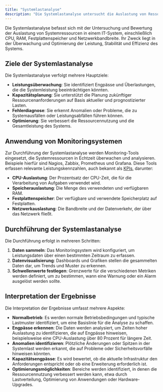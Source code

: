 ```yaml
---
title: "Systemlastanalyse"
description: "Die Systemlastanalyse untersucht die Auslastung von Ressourcen wie CPU, RAM und Speicher in IT-Systemen. Sie zielt auf Leistungsüberwachung, Kapazitätsplanung und Optimierung ab und nutzt Tools wie Nagios und Zabbix."
---
```


Die Systemlastanalyse befasst sich mit der Untersuchung und Bewertung der Auslastung von Systemressourcen in einem IT-System, einschließlich CPU, RAM, Festplattenspeicher und Netzwerkbandbreite. Ihr Zweck liegt in der Überwachung und Optimierung der Leistung, Stabilität und Effizienz des Systems.

## Ziele der Systemlastanalyse

Die Systemlastanalyse verfolgt mehrere Hauptziele:

- **Leistungsüberwachung**: Sie identifiziert Engpässe und Überlastungen, die die Systemleistung beeinträchtigen könnten.
- **Kapazitätsplanung**: Sie unterstützt die Planung zukünftiger Ressourcenanforderungen auf Basis aktueller und prognostizierter Lasten.
- **Fehlerdiagnose**: Sie erkennt Anomalien oder Probleme, die zu Systemausfällen oder Leistungsabfällen führen können.
- **Optimierung**: Sie verbessert die Ressourcennutzung und die Gesamtleistung des Systems.

## Anwendung von Monitoringsystemen

Zur Durchführung der Systemlastanalyse werden Monitoring-Tools eingesetzt, die Systemressourcen in Echtzeit überwachen und analysieren. Beispiele hierfür sind Nagios, Zabbix, Prometheus und Grafana. Diese Tools erfassen relevante Leistungskennzahlen, auch bekannt als [KPIs](/open-fidup/lerninhalte/kpi), darunter:

- **CPU-Auslastung**: Der Prozentsatz der CPU-Zeit, die für die Verarbeitung von Aufgaben verwendet wird.
- **Speicherauslastung**: Die Menge des verwendeten und verfügbaren RAM.
- **Festplattenspeicher**: Der verfügbare und verwendete Speicherplatz auf Festplatten.
- **Netzwerkauslastung**: Die Bandbreite und der Datenverkehr, der über das Netzwerk fließt.

## Durchführung der Systemlastanalyse

Die Durchführung erfolgt in mehreren Schritten:

1. **Daten sammeln**: Das Monitoringsystem wird konfiguriert, um Leistungsdaten über einen bestimmten Zeitraum zu erfassen.
2. **Datenvisualisierung**: Dashboards und Grafiken stellen die gesammelten Daten dar, um Trends und Muster zu erkennen.
3. **Schwellenwerte festlegen**: Grenzwerte für die verschiedenen Metriken werden definiert, um zu bestimmen, wann eine Warnung oder ein Alarm ausgelöst werden sollte.

## Interpretation der Ergebnisse

Die Interpretation der Ergebnisse umfasst mehrere Aspekte:

- **Normalbetrieb**: Es werden normale Betriebsbedingungen und typische Lastmuster identifiziert, um eine Basislinie für die Analyse zu schaffen.
- **Engpässe erkennen**: Die Daten werden analysiert, um Zeiten hoher Auslastung zu identifizieren, die auf Engpässe hinweisen, beispielsweise eine CPU-Auslastung über 80 Prozent für längere Zeit.
- **Anomalien identifizieren**: Plötzliche Änderungen oder Spitzen in der Systemlast werden erkannt, die auf Probleme oder Sicherheitsvorfälle hinweisen könnten.
- **Kapazitätsengpässe**: Es wird bewertet, ob die aktuelle Infrastruktur den Anforderungen entspricht oder ob eine Erweiterung erforderlich ist.
- **Optimierungsmöglichkeiten**: Bereiche werden identifiziert, in denen die Ressourcennutzung verbessert werden kann, etwa durch Lastverteilung, Optimierung von Anwendungen oder Hardware-Upgrades.